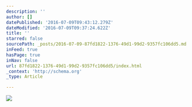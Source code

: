 ```yaml
---
description: ''
author: []
datePublished: '2016-07-09T09:43:12.279Z'
dateModified: '2016-07-09T09:37:24.622Z'
title: ''
starred: false
sourcePath: _posts/2016-07-09-87fd1822-1376-49d1-99d2-9357fc106dd5.md
inFeed: true
hasPage: true
inNav: false
url: 87fd1822-1376-49d1-99d2-9357fc106dd5/index.html
_context: 'http://schema.org'
_type: Article

---
```

![](https://the-grid-user-content.s3-us-west-2.amazonaws.com/c0884ac4-d762-4155-aeee-0e8fcb3b2f3a.jpg)